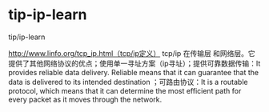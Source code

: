 # tip-ip-learn
tip/ip-learn

http://www.linfo.org/tcp_ip.html（tcp/ip定义）
tcp/ip 在传输层 和网络层。它提供了其他网络协议的优点；使用单一寻址方案（ip寻址）；提供可靠数据传输：It provides reliable data delivery. Reliable means that it can guarantee that the data is delivered to its intended destination ；可路由协议：It is a routable protocol, which means that it can determine the most efficient path for every packet as it moves through the network. 
